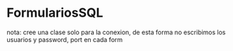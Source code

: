 # FormulariosSQL

nota: cree una clase solo para la conexion, de esta forma no escribimos los usuarios y password, port en cada form
